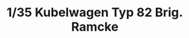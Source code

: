 ---
layout: product
title: "1/35 Kubelwagen Typ 82 Brig. Ramcke"
price: "4000" 
desc: "Maketa"
img_path: "/assets/img/TAM35304.webp"
brand: "Tamiya"
available: false
special_offer: false
new: false
soon: false
cat: "010000"
subcat: "010300"
subsubcat: "0N/A"
sifra: "TAM35304"
popular: false
---